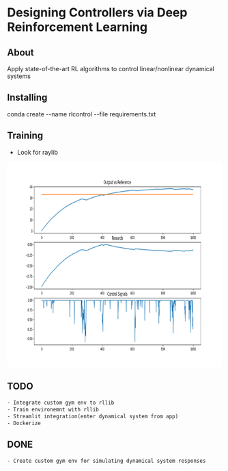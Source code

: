 # Designing Controllers via Deep Reinforcement Learning


## About
Apply state-of-the-art RL algorithms to control linear/nonlinear dynamical systems


## Installing
<!-- Create conda environment -->
<!-- conda env export > environment.yml --no-builds -->
conda create --name rlcontrol --file requirements.txt

## Training
- Look for raylib


<img width=640px height=480px src="images\result.png" alt="Project logo">

## TODO
    - Integrate custom gym env to rllib
    - Train environemnt with rllib
    - Streamlit integration(enter dynamical system from app)
    - Dockerize

## DONE
    - Create custom gym env for simulating dynamical system responses
